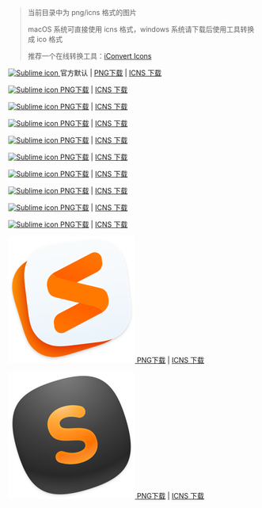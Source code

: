 
>
> 当前目录中为 png/icns 格式的图片
>
> macOS 系统可直接使用 icns 格式，windows 系统请下载后使用工具转换成 ico 格式
>
> 推荐一个在线转换工具：[iConvert Icons](https://iconverticons.com/online/)
>


<p>
    <a href="./icons/st3001.png">
        <img src="./icons/Sublime_Text.png" width="256" height="256" alt="Sublime icon"  />
    </a> 官方默认 |
    <a href="https://github.com/whorusq/sublime-text-3/raw/master/icons/Sublime_Text.png">PNG下载</a> | <a href="https://github.com/whorusq/sublime-text-3/raw/master/icons/Sublime_Text.icns">ICNS 下载</a>
</p>

<p>
    <a href="./icons/st3001.png">
        <img src="./icons/st3001.png" width="256" height="256" alt="Sublime icon"  />
    </a>
    <a href="https://github.com/whorusq/sublime-text-3/raw/master/icons/st3001.png">PNG下载</a> | <a href="https://github.com/whorusq/sublime-text-3/raw/master/icons/st3001.icns">ICNS 下载</a>
</p>

<p>
    <a href="./icons/st3002.png">
        <img src="./icons/st3002.png" width="256" height="256" alt="Sublime icon"  />
    </a>
    <a href="https://github.com/whorusq/sublime-text-3/raw/master/icons/st3002.png">PNG下载</a> | <a href="https://github.com/whorusq/sublime-text-3/raw/master/icons/st3002.icns">ICNS 下载</a>
</p>

<p>
    <a href="./icons/st3004.png">
        <img src="./icons/st3004.png" width="256" height="256" alt="Sublime icon"  />
    </a>
    <a href="https://github.com/whorusq/sublime-text-3/raw/master/icons/st3004.png">PNG下载</a> | <a href="https://github.com/whorusq/sublime-text-3/raw/master/icons/st3004.icns">ICNS 下载</a>
</p>

<p>
    <a href="./icons/st3005.png">
        <img src="./icons/st3005.png" width="256" height="256" alt="Sublime icon"  />
    </a>
    <a href="https://github.com/whorusq/sublime-text-3/raw/master/icons/st3005.png">PNG下载</a> | <a href="https://github.com/whorusq/sublime-text-3/raw/master/icons/st3005.icns">ICNS 下载</a>
</p>

<p>
    <a href="./icons/st3006.png">
        <img src="./icons/st3006.png" width="256" height="256" alt="Sublime icon"  />
    </a>
    <a href="https://github.com/whorusq/sublime-text-3/raw/master/icons/st3006.png">PNG下载</a> | <a href="https://github.com/whorusq/sublime-text-3/raw/master/icons/st3006.icns">ICNS 下载</a>
</p>

<p>
    <a href="./icons/st3007.png">
        <img src="./icons/st3007.png" width="256" height="256" alt="Sublime icon"  />
    </a>
    <a href="https://github.com/whorusq/sublime-text-3/raw/master/icons/st3007.png">PNG下载</a> | <a href="https://github.com/whorusq/sublime-text-3/raw/master/icons/st3007.icns">ICNS 下载</a>
</p>

<p>
    <a href="./icons/st3008.png">
        <img src="./icons/st3008.png" width="256" height="256" alt="Sublime icon"  />
    </a>
    <a href="https://github.com/whorusq/sublime-text-3/raw/master/icons/st3008.png">PNG下载</a> | <a href="https://github.com/whorusq/sublime-text-3/raw/master/icons/st3008.icns">ICNS 下载</a>
</p>

<p>
    <a href="./icons/st3009.png">
        <img src="./icons/st3009.png" width="256" height="256" alt="Sublime icon"  />
    </a>
    <a href="https://github.com/whorusq/sublime-text-3/raw/master/icons/st3009.png">PNG下载</a> | <a href="https://github.com/whorusq/sublime-text-3/raw/master/icons/st3009.icns">ICNS 下载</a>
</p>

<p>
    <a href="./icons/st3010.png">
        <img src="./icons/st3010.png" width="256" height="256" alt="Sublime icon"  />
    </a>
    <a href="https://github.com/whorusq/sublime-text-3/raw/master/icons/st3010.png">PNG下载</a> | <a href="https://github.com/whorusq/sublime-text-3/raw/master/icons/st3010.icns">ICNS 下载</a>
<p>

<p>
    <a href="./icons/st3011.png">
        <img src="./icons/st3011.png" width="256" height="256" alt="Sublime icon"  />
    </a>
    <a href="https://github.com/whorusq/sublime-text-3/raw/master/icons/st3011.png">PNG下载</a> | <a href="https://github.com/whorusq/sublime-text-3/raw/master/icons/st3011.icns">ICNS 下载</a>
<p>

<p>
    <a href="./icons/st3012.png">
        <img src="./icons/st3012.png" width="256" height="256" alt="Sublime icon"  />
    </a>
    <a href="https://github.com/whorusq/sublime-text-3/raw/master/icons/st3012.png">PNG下载</a> | <a href="https://github.com/whorusq/sublime-text-3/raw/master/icons/st3012.icns">ICNS 下载</a>
<p>

